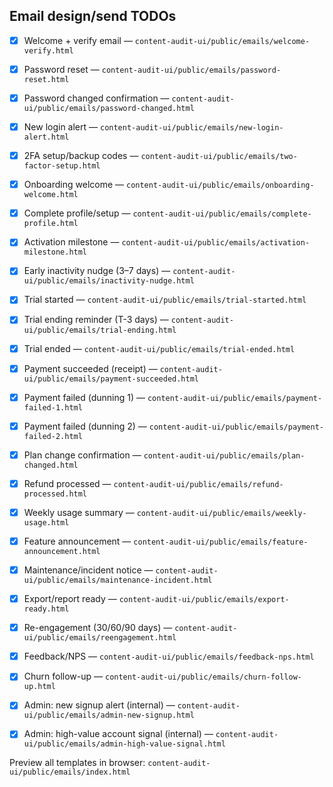## Email design/send TODOs

- [x] Welcome + verify email — `content-audit-ui/public/emails/welcome-verify.html`
- [x] Password reset — `content-audit-ui/public/emails/password-reset.html`
- [x] Password changed confirmation — `content-audit-ui/public/emails/password-changed.html`
- [x] New login alert — `content-audit-ui/public/emails/new-login-alert.html`
- [x] 2FA setup/backup codes — `content-audit-ui/public/emails/two-factor-setup.html`

- [x] Onboarding welcome — `content-audit-ui/public/emails/onboarding-welcome.html`
- [x] Complete profile/setup — `content-audit-ui/public/emails/complete-profile.html`
- [x] Activation milestone — `content-audit-ui/public/emails/activation-milestone.html`
- [x] Early inactivity nudge (3–7 days) — `content-audit-ui/public/emails/inactivity-nudge.html`

- [x] Trial started — `content-audit-ui/public/emails/trial-started.html`
- [x] Trial ending reminder (T-3 days) — `content-audit-ui/public/emails/trial-ending.html`
- [x] Trial ended — `content-audit-ui/public/emails/trial-ended.html`
- [x] Payment succeeded (receipt) — `content-audit-ui/public/emails/payment-succeeded.html`
- [x] Payment failed (dunning 1) — `content-audit-ui/public/emails/payment-failed-1.html`
- [x] Payment failed (dunning 2) — `content-audit-ui/public/emails/payment-failed-2.html`
- [x] Plan change confirmation — `content-audit-ui/public/emails/plan-changed.html`
- [x] Refund processed — `content-audit-ui/public/emails/refund-processed.html`

- [x] Weekly usage summary — `content-audit-ui/public/emails/weekly-usage.html`
- [x] Feature announcement — `content-audit-ui/public/emails/feature-announcement.html`
- [x] Maintenance/incident notice — `content-audit-ui/public/emails/maintenance-incident.html`
- [x] Export/report ready — `content-audit-ui/public/emails/export-ready.html`

- [x] Re-engagement (30/60/90 days) — `content-audit-ui/public/emails/reengagement.html`
- [x] Feedback/NPS — `content-audit-ui/public/emails/feedback-nps.html`
- [x] Churn follow-up — `content-audit-ui/public/emails/churn-follow-up.html`

- [x] Admin: new signup alert (internal) — `content-audit-ui/public/emails/admin-new-signup.html`
- [x] Admin: high-value account signal (internal) — `content-audit-ui/public/emails/admin-high-value-signal.html`

Preview all templates in browser: `content-audit-ui/public/emails/index.html`


